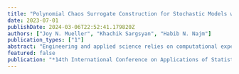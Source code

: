 ```yaml
---
title: "Polynomial Chaos Surrogate Construction for Stochastic Models with Parametric Uncertainty"
date: 2023-07-01
publishDate: 2024-03-06T22:52:41.179820Z
authors: ["Joy N. Mueller", "Khachik Sargsyan", "Habib N. Najm"]
publication_types: ["1"]
abstract: "Engineering and applied science relies on computational experiments to rigorously study physical systems. The mathematical models used to probe these systems are highly complex, and sampling-intensive studies often require prohibitively many simulations for acceptable accuracy. Surrogate models provide a means of circumventing the high computational expense of sampling such complex models. In particular, Polynomial chaos expansions (PCEs) have been successful for uncertainty quantification studies of deterministic models where the dominant source of uncertainty is parametric. We discuss an extension to conventional PCE surrogate modeling to enable surrogate construction for stochastic computational models that have intrinsic noise in addition to parametric uncertainty. We develop a PCE surrogate on a joint space of intrinsic and parametric uncertainty, enabled by Rosenblatt transformations. We then take advantage of closed-form solutions for computing PCE Sobol indices to perform a global sensitivity analysis of the model which explicitly quantifies the intrinsic noise contribution to the overall model output variance. Additionally, the resulting joint PCE is generative in the sense that it allows generating random realizations at any input parameter setting that are statistically approximately equivalent to realizations from the underlying stochastic model. The methodology is demonstrated on a chemical catalysis example model."
featured: false
publication: "*14th International Conference on Applications of Statistics and Probability in Civil Engineering (ICASP14), Dublin, Ireland*"
---
```


